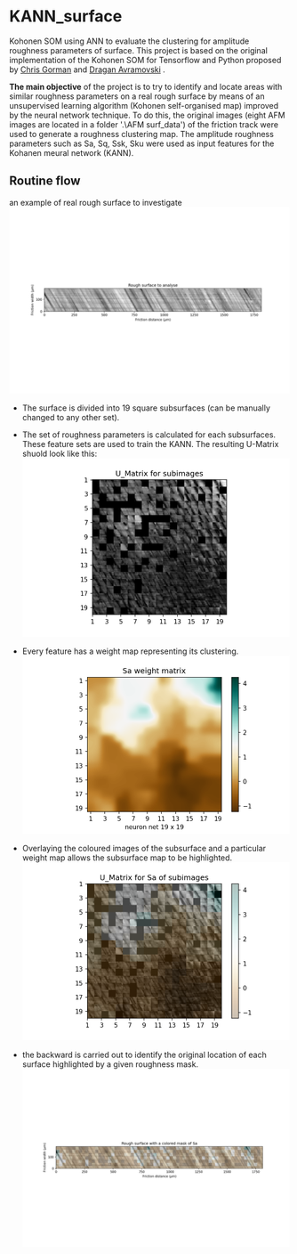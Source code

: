 # KANN_surface
Kohonen SOM using ANN to evaluate the clustering for amplitude roughness parameters of surface.
This project is based on the original implementation of the Kohonen SOM for Tensorflow and Python proposed by [Chris Gorman](https://github.com/cgorman) and [Dragan Avramovski](https://github.com/dragan-avramovski) .

**The main objective** of the project is to try to identify and locate areas with similar roughness parameters on a real rough surface by means of an unsupervised learning algorithm (Kohonen self-organised map) improved by the neural network technique.
To do this, the original images (eight AFM images are located in a folder '.\AFM surf_data\') of the friction track were used to generate a roughness clustering map. The amplitude roughness parameters such as Sa, Sq, Ssk, Sku were used as input features for the Kohanen meural network (KANN).

## Routine flow
an example of real rough surface to investigate
 ![rough surface](https://github.com/alex1kovalev/KANN_surface/blob/main/Output%20Data/Rough%20surface.png)

 * The surface is divided into 19 square subsurfaces (can be manually changed to any other set).
 * The set of roughness parameters is calculated for each subsurfaces. These feature sets are used to train the KANN. The resulting U-Matrix shuold look like this: ![U-Matrix](https://github.com/alex1kovalev/KANN_surface/blob/main/Output%20Data/U_Matrix%20for%20subimages.png)
 * Every feature has a weight map representing its clustering.![Sa weight matrix](https://github.com/alex1kovalev/KANN_surface/blob/main/Output%20Data/Sa%20weight%20matrix.png) 

* Overlaying the coloured images of the subsurface and a particular weight map allows the subsurface map to be highlighted.![Sa & subsurfaces](https://github.com/alex1kovalev/KANN_surface/blob/main/Output%20Data/U_Matrix%20for%20Sa%20of%20subimages.png)
* the backward is carried out to identify the original location of each surface highlighted by a given roughness mask.![Surface & mask](https://github.com/alex1kovalev/KANN_surface/blob/main/Output%20Data/Rough%20surface%20with%20a%20colored%20mask%20of%20Sa.png)

